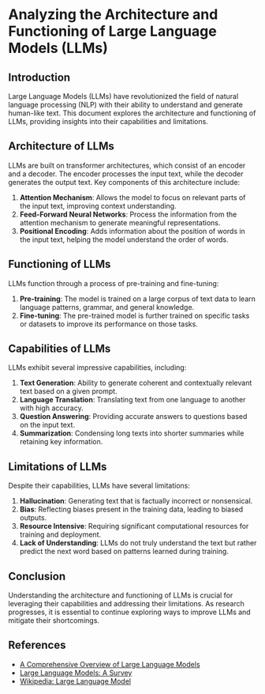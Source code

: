 # Analyzing the Architecture and Functioning of Large Language Models (LLMs)

## Introduction
Large Language Models (LLMs) have revolutionized the field of natural language processing (NLP) with their ability to understand and generate human-like text. This document explores the architecture and functioning of LLMs, providing insights into their capabilities and limitations.

## Architecture of LLMs
LLMs are built on transformer architectures, which consist of an encoder and a decoder. The encoder processes the input text, while the decoder generates the output text. Key components of this architecture include:

1. **Attention Mechanism**: Allows the model to focus on relevant parts of the input text, improving context understanding.
2. **Feed-Forward Neural Networks**: Process the information from the attention mechanism to generate meaningful representations.
3. **Positional Encoding**: Adds information about the position of words in the input text, helping the model understand the order of words.

## Functioning of LLMs
LLMs function through a process of pre-training and fine-tuning:

1. **Pre-training**: The model is trained on a large corpus of text data to learn language patterns, grammar, and general knowledge.
2. **Fine-tuning**: The pre-trained model is further trained on specific tasks or datasets to improve its performance on those tasks.

## Capabilities of LLMs
LLMs exhibit several impressive capabilities, including:

1. **Text Generation**: Ability to generate coherent and contextually relevant text based on a given prompt.
2. **Language Translation**: Translating text from one language to another with high accuracy.
3. **Question Answering**: Providing accurate answers to questions based on the input text.
4. **Summarization**: Condensing long texts into shorter summaries while retaining key information.

## Limitations of LLMs
Despite their capabilities, LLMs have several limitations:

1. **Hallucination**: Generating text that is factually incorrect or nonsensical.
2. **Bias**: Reflecting biases present in the training data, leading to biased outputs.
3. **Resource Intensive**: Requiring significant computational resources for training and deployment.
4. **Lack of Understanding**: LLMs do not truly understand the text but rather predict the next word based on patterns learned during training.

## Conclusion
Understanding the architecture and functioning of LLMs is crucial for leveraging their capabilities and addressing their limitations. As research progresses, it is essential to continue exploring ways to improve LLMs and mitigate their shortcomings.

## References
- [A Comprehensive Overview of Large Language Models](https://arxiv.org/pdf/2307.06435)
- [Large Language Models: A Survey](https://ieeexplore.ieee.org/document/10433480)
- [Wikipedia: Large Language Model](https://en.wikipedia.org/wiki/Large_language_model)
